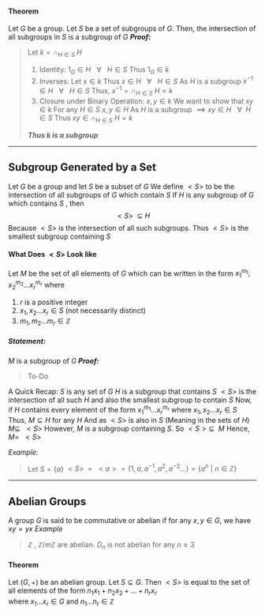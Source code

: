 #### Theorem
Let $G$ be a group. Let $S$ be a set of subgroups of $G$. Then, the intersection of all subgroups in $S$ is a subgroup of $G$
***Proof:***
>Let $k= \cap_{H \in S} \:H$
>1. Identity:
>   $1_{G} \in H \:\:\:\forall\:\:\:H \in S$
>   Thus
> 	  $1_{G} \in k$
>2. Inverses:
>   Let $x \in k$
>   Thus $x \in H \:\:\:\forall\:\:\: H \in S$
>   As $H$ is a subgroup
>   $x^{-1} \in H \:\:\: \forall \:\:\: H \in S$
>   Thus,
> 	  $x^{-1} =\cap_{H \in S} \:H = k$
> 3. Closure under Binary Operation:
>    $x,y \in k$
>    We want to show that $xy \in k$
>    For any $H \in S$ 
>    $x,y \in H$
>    As $H$ is a subgroup $\implies xy \in H \:\:\:\forall\:\: H \in S$
>    Thus
>  $xy \in \cap_{H \in S} \:H = k$
> 
> ***Thus k is a subgroup***

----------------------------------------

## Subgroup Generated by a Set
Let $G$ be a group and let $S$ be a subset of $G$
We define $<S>$ to be the intersection of all subgroups of $G$ which contain $S$
If $H$ is any subgroup of $G$ which contains $S$ , then 
$$
<S> \:\:\subseteq \:H
$$
Because $<S>$ is the intersection of all such subgroups.
Thus $<S>$ is the smallest subgroup containing $S$
#### What Does $<S>$ Look like

Let $M$ be the set of all elements of $G$ which can be written in the form
$x_{1}^{m_{1}} , x_{2}^{m_{2}} \dots x_{r}^{m_{r}}$ where
1. $r$ is a positive integer
2. $x_{1},x_{2}\dots x_{r} \in S$    (not necessarily distinct)
3. $m_{1} , m_{2} \dots m_{r} \in \mathbb{Z}$

##### Statement:

$M$ is a subgroup of $G$
***Proof:***
>To-Do

A Quick Recap: $S$ is any set of $G$
$H$ is a subgroup that contains $S$
$<S>$ is the intersection of all such $H$ and also the smallest subgroup to contain $S$
Now,
if $H$ contains every element of the form $x_{1}^{m_{1}} \dots x_{r}^{m_{r}}$ where 
$x_{1}, x_{2} \dots x_{r} \in S$
Thus, 
$M \subseteq H$   for any $H$
And as $<S>$ is also in $S$ (Meaning in the sets of $H$)
$M \subseteq \:\:<S>$
However, $M$ is a subgroup containing $S$. So
$<S> \subseteq \:\: M$
Hence,
$M = \:\:<S>$

*Example:*
> Let $S = \{a\}$
> $<S> \:\:=\:\: <a> = \{1,a,a^{-1},a^{2},a^{-2}\dots\} = \{a^{n}\:|\:n \in \mathbb{Z}\}$

-----------------

## Abelian Groups

A group $G$ is said to be commutative or abelian if for any $x,y \in G$, we have $xy=yx$
*Example*
> $\mathbb{Z}$ , $\mathbb{Z}/m\mathbb{Z}$ are abelian. $D_{n}$ is not abelian for any $n \geq 3$

#### Theorem

Let $(G, +)$ be an abelian group. Let $S \subseteq G$. Then $<S>$ is equal to the set of all elements of the form $n_{1}x_{1}+n_{2}x_{2}+\dots +n_{r}x_{r}$  
where  $x_{1}\dots x_{r} \in G$ and  $n_{1}\dots n_{r} \in \mathbb{Z}$
